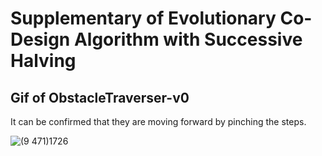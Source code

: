 # Supplementary of Evolutionary Co-Design Algorithm with Successive Halving
## Gif of ObstacleTraverser-v0
It can be confirmed that they are moving forward by pinching the steps.

![(9 471)_1726_](https://user-images.githubusercontent.com/49557322/216284792-6da6ab24-3a84-4db2-9765-745c0394f367.gif)
